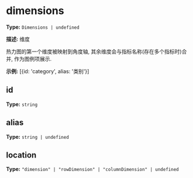 # dimensions

**Type:** `Dimensions | undefined`

**描述:**
维度
  
  热力图的第一个维度被映射到角度轴, 其余维度会与指标名称(存在多个指标时)合并, 作为图例项展示.

**示例:**
[{id: 'category', alias: '类别'}]


## id

**Type:** `string`

## alias

**Type:** `string | undefined`

## location

**Type:** `"dimension" | "rowDimension" | "columnDimension" | undefined`

